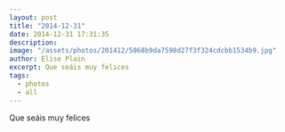 ```yaml
---
layout: post
title: "2014-12-31"
date: 2014-12-31 17:31:35
description: 
image: "/assets/photos/201412/5068b9da7598d27f3f324cdcbb1534b9.jpg"
author: Elise Plain
excerpt: Que seáis muy felices
tags: 
  - photos
  - all
---
```


Que seáis muy felices
<p></p>
